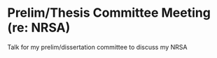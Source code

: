 Prelim/Thesis Committee Meeting (re: NRSA)
==========================================

Talk for my prelim/dissertation committee to discuss my NRSA
